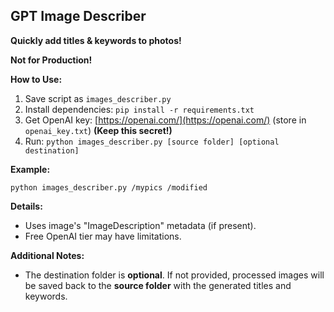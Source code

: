 ## GPT Image Describer

**Quickly add titles & keywords to photos!**

**Not for Production!**

**How to Use:**

1. Save script as `images_describer.py`
2. Install dependencies: `pip install -r requirements.txt`
3. Get OpenAI key: [https://openai.com/](https://openai.com/) (store in `openai_key.txt`) **(Keep this secret!)**
4. Run: `python images_describer.py [source folder] [optional destination]`

**Example:**

```
python images_describer.py /mypics /modified
```

**Details:**

* Uses image's "ImageDescription" metadata (if present).
* Free OpenAI tier may have limitations.

**Additional Notes:**

* The destination folder is **optional**. If not provided, processed images will be saved back to the **source folder** with the generated titles and keywords.
